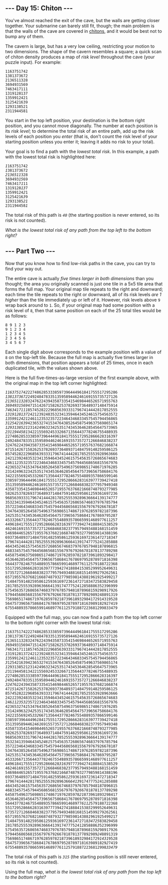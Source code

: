 <article class="day-desc"><h2>--- Day 15: Chiton ---</h2><p>You've almost reached the exit of the cave, but the walls are getting closer together. Your submarine can barely still fit, though; the main problem is that the walls of the cave are covered in <a href="https://en.wikipedia.org/wiki/Chiton" target="_blank">chitons</a>, and it would be best not to bump any of them.</p>
<p>The cavern is large, but has a very low ceiling, restricting your motion to two dimensions. The shape of the cavern resembles a square; a quick scan of chiton density produces a map of <em>risk level</em> throughout the cave (your puzzle input). For example:</p>
<pre><code>1163751742
1381373672
2136511328
3694931569
7463417111
1319128137
1359912421
3125421639
1293138521
2311944581
</code></pre>
<p>You start in the top left position, your destination is the bottom right position, and you <span title="Can't go diagonal until we can repair the caterpillar unit. Could be the liquid helium or the superconductors.">cannot move diagonally</span>. The number at each position is its <em>risk level</em>; to determine the total risk of an entire path, add up the risk levels of each position you <em>enter</em> (that is, don't count the risk level of your starting position unless you enter it; leaving it adds no risk to your total).</p>
<p>Your goal is to find a path with the <em>lowest total risk</em>. In this example, a path with the lowest total risk is highlighted here:</p>
<pre><code><em>1</em>163751742
<em>1</em>381373672
<em>2136511</em>328
369493<em>15</em>69
7463417<em>1</em>11
1319128<em>13</em>7
13599124<em>2</em>1
31254216<em>3</em>9
12931385<em>21</em>
231194458<em>1</em>
</code></pre>
<p>The total risk of this path is <code><em>40</em></code> (the starting position is never entered, so its risk is not counted).</p>
<p><em>What is the lowest total risk of any path from the top left to the bottom right?</em></p>
</article>
<article class="day-desc"><h2 id="part2">--- Part Two ---</h2><p>Now that you know how to find low-risk paths in the cave, you can try to find your way out.</p>
<p>The entire cave is actually <em>five times larger in both dimensions</em> than you thought; the area you originally scanned is just one tile in a 5x5 tile area that forms the full map. Your original map tile repeats to the right and downward; each time the tile repeats to the right or downward, all of its risk levels <em>are 1 higher</em> than the tile immediately up or left of it. However, risk levels above <code>9</code> wrap back around to <code>1</code>. So, if your original map had some position with a risk level of <code>8</code>, then that same position on each of the 25 total tiles would be as follows:</p>
<pre><code>8 9 1 2 3
9 1 2 3 4
1 2 3 4 5
2 3 4 5 6
3 4 5 6 7
</code></pre>
<p>Each single digit above corresponds to the example position with a value of <code>8</code> on the top-left tile. Because the full map is actually five times larger in both dimensions, that position appears a total of 25 times, once in each duplicated tile, with the values shown above.</p>
<p>Here is the full five-times-as-large version of the first example above, with the original map in the top left corner highlighted:</p>
<pre><code><em>1163751742</em>2274862853338597396444961841755517295286
<em>1381373672</em>2492484783351359589446246169155735727126
<em>2136511328</em>3247622439435873354154698446526571955763
<em>3694931569</em>4715142671582625378269373648937148475914
<em>7463417111</em>8574528222968563933317967414442817852555
<em>1319128137</em>2421239248353234135946434524615754563572
<em>1359912421</em>2461123532357223464346833457545794456865
<em>3125421639</em>4236532741534764385264587549637569865174
<em>1293138521</em>2314249632342535174345364628545647573965
<em>2311944581</em>3422155692453326671356443778246755488935
22748628533385973964449618417555172952866628316397
24924847833513595894462461691557357271266846838237
32476224394358733541546984465265719557637682166874
47151426715826253782693736489371484759148259586125
85745282229685639333179674144428178525553928963666
24212392483532341359464345246157545635726865674683
24611235323572234643468334575457944568656815567976
42365327415347643852645875496375698651748671976285
23142496323425351743453646285456475739656758684176
34221556924533266713564437782467554889357866599146
33859739644496184175551729528666283163977739427418
35135958944624616915573572712668468382377957949348
43587335415469844652657195576376821668748793277985
58262537826937364893714847591482595861259361697236
96856393331796741444281785255539289636664139174777
35323413594643452461575456357268656746837976785794
35722346434683345754579445686568155679767926678187
53476438526458754963756986517486719762859782187396
34253517434536462854564757396567586841767869795287
45332667135644377824675548893578665991468977611257
44961841755517295286662831639777394274188841538529
46246169155735727126684683823779579493488168151459
54698446526571955763768216687487932779859814388196
69373648937148475914825958612593616972361472718347
17967414442817852555392896366641391747775241285888
46434524615754563572686567468379767857948187896815
46833457545794456865681556797679266781878137789298
64587549637569865174867197628597821873961893298417
45364628545647573965675868417678697952878971816398
56443778246755488935786659914689776112579188722368
55172952866628316397773942741888415385299952649631
57357271266846838237795794934881681514599279262561
65719557637682166874879327798598143881961925499217
71484759148259586125936169723614727183472583829458
28178525553928963666413917477752412858886352396999
57545635726865674683797678579481878968159298917926
57944568656815567976792667818781377892989248891319
75698651748671976285978218739618932984172914319528
56475739656758684176786979528789718163989182927419
67554889357866599146897761125791887223681299833479
</code></pre>
<p>Equipped with the full map, you can now find a path from the top left corner to the bottom right corner with the lowest total risk:</p>
<pre><code><em>1</em>1637517422274862853338597396444961841755517295286
<em>1</em>3813736722492484783351359589446246169155735727126
<em>2</em>1365113283247622439435873354154698446526571955763
<em>3</em>6949315694715142671582625378269373648937148475914
<em>7</em>4634171118574528222968563933317967414442817852555
<em>1</em>3191281372421239248353234135946434524615754563572
<em>1</em>3599124212461123532357223464346833457545794456865
<em>3</em>1254216394236532741534764385264587549637569865174
<em>1</em>2931385212314249632342535174345364628545647573965
<em>2</em>3119445813422155692453326671356443778246755488935
<em>2</em>2748628533385973964449618417555172952866628316397
<em>2</em>4924847833513595894462461691557357271266846838237
<em>324</em>76224394358733541546984465265719557637682166874
47<em>15</em>1426715826253782693736489371484759148259586125
857<em>4</em>5282229685639333179674144428178525553928963666
242<em>1</em>2392483532341359464345246157545635726865674683
246<em>1123532</em>3572234643468334575457944568656815567976
423653274<em>1</em>5347643852645875496375698651748671976285
231424963<em>2342</em>5351743453646285456475739656758684176
342215569245<em>332</em>66713564437782467554889357866599146
33859739644496<em>1</em>84175551729528666283163977739427418
35135958944624<em>61</em>6915573572712668468382377957949348
435873354154698<em>44</em>652657195576376821668748793277985
5826253782693736<em>4</em>893714847591482595861259361697236
9685639333179674<em>1</em>444281785255539289636664139174777
3532341359464345<em>2461</em>575456357268656746837976785794
3572234643468334575<em>4</em>579445686568155679767926678187
5347643852645875496<em>3</em>756986517486719762859782187396
3425351743453646285<em>4564</em>757396567586841767869795287
4533266713564437782467<em>554</em>8893578665991468977611257
449618417555172952866628<em>3163</em>9777394274188841538529
462461691557357271266846838<em>2</em>3779579493488168151459
546984465265719557637682166<em>8</em>7487932779859814388196
693736489371484759148259586<em>125</em>93616972361472718347
17967414442817852555392896366<em>6413</em>91747775241285888
46434524615754563572686567468379<em>7</em>67857948187896815
46833457545794456865681556797679<em>26</em>6781878137789298
645875496375698651748671976285978<em>21</em>873961893298417
4536462854564757396567586841767869<em>7</em>952878971816398
5644377824675548893578665991468977<em>6112</em>579188722368
5517295286662831639777394274188841538<em>5</em>299952649631
5735727126684683823779579493488168151<em>4</em>599279262561
6571955763768216687487932779859814388<em>1</em>961925499217
7148475914825958612593616972361472718<em>34725</em>83829458
28178525553928963666413917477752412858886<em>3</em>52396999
57545635726865674683797678579481878968159<em>2</em>98917926
57944568656815567976792667818781377892989<em>24</em>8891319
756986517486719762859782187396189329841729<em>1431</em>9528
564757396567586841767869795287897181639891829<em>2</em>7419
675548893578665991468977611257918872236812998<em>33479</em>
</code></pre>
<p>The total risk of this path is <code><em>315</em></code> (the starting position is still never entered, so its risk is not counted).</p>
<p>Using the full map, <em>what is the lowest total risk of any path from the top left to the bottom right?</em></p>
</article>